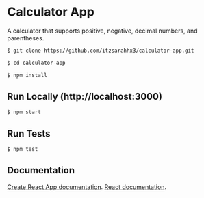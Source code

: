 # Calculator App

A calculator that supports positive, negative, decimal numbers, and parentheses.

```sh
$ git clone https://github.com/itzsarahhx3/calculator-app.git
```

```sh
$ cd calculator-app
```

```sh
$ npm install
```

## Run Locally (http://localhost:3000)

```sh
$ npm start
```

## Run Tests

```sh
$ npm test
```

## Documentation

[Create React App documentation](https://facebook.github.io/create-react-app/docs/getting-started).
[React documentation](https://reactjs.org/).
